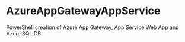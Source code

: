 # AzureAppGatewayAppService
PowerShell creation of Azure App Gateway, App Service Web App and Azure SQL DB
